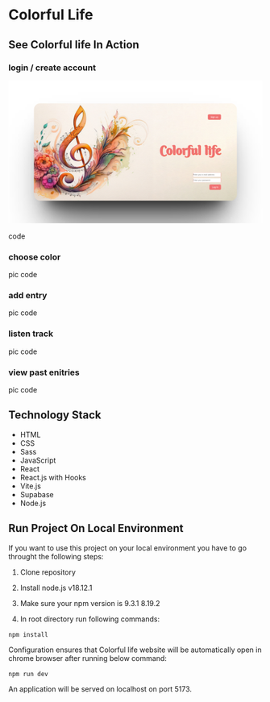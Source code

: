 # Colorful Life

## See Colorful life In Action

### login / create account

![Alt text](src/assets/images_for_Readme_file/login.png)

code

### choose color

pic
code

### add entry

pic
code

### listen track

pic
code

### view past enitries

pic
code

## Technology Stack

- HTML
- CSS
- Sass
- JavaScript
- React
- React.js with Hooks
- Vite.js
- Supabase
- Node.js

## Run Project On Local Environment

If you want to use this project on your local environment you have to go throught the following steps:

1. Clone repository

2. Install node.js v18.12.1

3. Make sure your npm version is 9.3.1
   8.19.2

4. In root directory run following commands:

```
npm install
```

Configuration ensures that Colorful life website will be automatically open in chrome browser after running below command:

```
npm run dev
```

An application will be served on localhost on port 5173.
